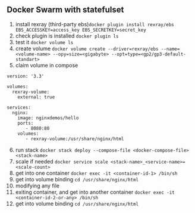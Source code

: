 Docker Swarm with statefulset
---

1. install rexray (third-party ebs)`docker plugin install rexray/ebs EBS_ACCESSKEY=access_key EBS_SECRETKEY=secret_key`
2. check plugin is installed `docker plugin ls`
3. test it `docker volume ls`
4. create volume `docker volume create --driver=rexray/ebs --name=<volume-name> --opy=size=<gigabyte> --opt=type=<gp2/gp3-default-standart>`
5. claim volume in compose
```
version: '3.3'

volumes:
  rexray-volume:
    external: true

services:
  nginx:
    image: nginxdemos/hello
    ports:
       - 8080:80
    volumes:
       - rexray-volume:/usr/share/nginx/html
```

6. run stack `docker stack deploy --compose-file <docker-compose-file> <stack-name>`
7. scale if needed `docker service scale <stack-name>_<service-name>=<scale-count>`
8. get into one container `docker exec -it <container-id-1> /bin/sh`
9. get into volume binding `cd /usr/share/nginx/html`
10. modifying any file
11. exiting container, and get into another container `docker exec -it <container-id-2-or-any> /bin/sh`
12. get into volume binding `cd /usr/share/nginx/html`
